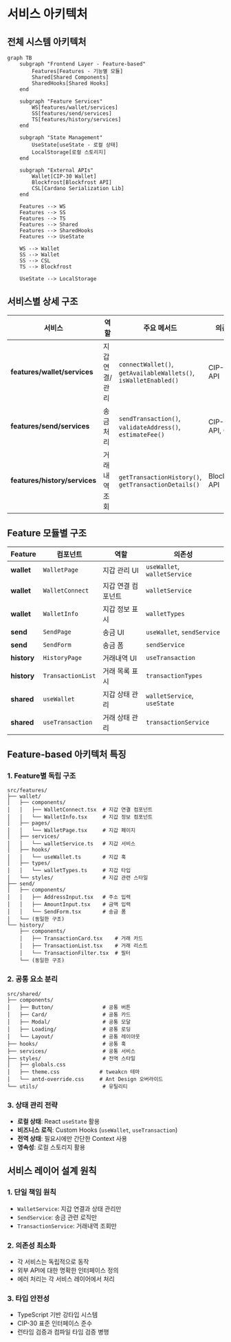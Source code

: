 # 서비스 아키텍처

## 전체 시스템 아키텍처

```mermaid
graph TB
    subgraph "Frontend Layer - Feature-based"
        Features[Features - 기능별 모듈]
        Shared[Shared Components]
        SharedHooks[Shared Hooks]
    end

    subgraph "Feature Services"
        WS[features/wallet/services]
        SS[features/send/services]
        TS[features/history/services]
    end

    subgraph "State Management"
        UseState[useState - 로컬 상태]
        LocalStorage[로컬 스토리지]
    end

    subgraph "External APIs"
        Wallet[CIP-30 Wallet]
        Blockfrost[Blockfrost API]
        CSL[Cardano Serialization Lib]
    end

    Features --> WS
    Features --> SS
    Features --> TS
    Features --> Shared
    Features --> SharedHooks
    Features --> UseState

    WS --> Wallet
    SS --> Wallet
    SS --> CSL
    TS --> Blockfrost

    UseState --> LocalStorage
```

## 서비스별 상세 구조

| 서비스                        | 역할           | 주요 메서드                                                     | 의존성          |
| ----------------------------- | -------------- | --------------------------------------------------------------- | --------------- |
| **features/wallet/services**  | 지갑 연결/관리 | `connectWallet()`, `getAvailableWallets()`, `isWalletEnabled()` | CIP-30 API      |
| **features/send/services**    | 송금 처리      | `sendTransaction()`, `validateAddress()`, `estimateFee()`       | CIP-30 API, CSL |
| **features/history/services** | 거래내역 조회  | `getTransactionHistory()`, `getTransactionDetails()`            | Blockfrost API  |

## Feature 모듈별 구조

| Feature     | 컴포넌트          | 역할               | 의존성                       |
| ----------- | ----------------- | ------------------ | ---------------------------- |
| **wallet**  | `WalletPage`      | 지갑 관리 UI       | `useWallet`, `walletService` |
| **wallet**  | `WalletConnect`   | 지갑 연결 컴포넌트 | `walletService`              |
| **wallet**  | `WalletInfo`      | 지갑 정보 표시     | `walletTypes`                |
| **send**    | `SendPage`        | 송금 UI            | `useWallet`, `sendService`   |
| **send**    | `SendForm`        | 송금 폼            | `sendService`                |
| **history** | `HistoryPage`     | 거래내역 UI        | `useTransaction`             |
| **history** | `TransactionList` | 거래 목록 표시     | `transactionTypes`           |
| **shared**  | `useWallet`       | 지갑 상태 관리     | `walletService`, `useState`  |
| **shared**  | `useTransaction`  | 거래 상태 관리     | `transactionService`         |

## Feature-based 아키텍처 특징

### 1. Feature별 독립 구조

```
src/features/
├── wallet/
│   ├── components/
│   │   ├── WalletConnect.tsx  # 지갑 연결 컴포넌트
│   │   └── WalletInfo.tsx     # 지갑 정보 컴포넌트
│   ├── pages/
│   │   └── WalletPage.tsx     # 지갑 페이지
│   ├── services/
│   │   └── walletService.ts   # 지갑 서비스
│   ├── hooks/
│   │   └── useWallet.ts       # 지갑 훅
│   ├── types/
│   │   └── walletTypes.ts     # 지갑 타입
│   └── styles/                # 지갑 관련 스타일
├── send/
│   ├── components/
│   │   ├── AddressInput.tsx   # 주소 입력
│   │   ├── AmountInput.tsx    # 금액 입력
│   │   └── SendForm.tsx       # 송금 폼
│   └── (동일한 구조)
└── history/
    ├── components/
    │   ├── TransactionCard.tsx    # 거래 카드
    │   ├── TransactionList.tsx    # 거래 리스트
    │   └── TransactionFilter.tsx  # 필터
    └── (동일한 구조)
```

### 2. 공통 요소 분리

```
src/shared/
├── components/
│   ├── Button/                # 공통 버튼
│   ├── Card/                  # 공통 카드
│   ├── Modal/                 # 공통 모달
│   ├── Loading/               # 공통 로딩
│   └── Layout/                # 공통 레이아웃
├── hooks/                     # 공통 훅
├── services/                  # 공통 서비스
├── styles/                    # 전역 스타일
│   ├── globals.css
│   ├── theme.css             # tweakcn 테마
│   └── antd-override.css     # Ant Design 오버라이드
└── utils/                     # 유틸리티
```

### 3. 상태 관리 전략

- **로컬 상태**: React `useState` 활용
- **비즈니스 로직**: Custom Hooks (`useWallet`, `useTransaction`)
- **전역 상태**: 필요시에만 간단한 Context 사용
- **영속성**: 로컬 스토리지 활용

## 서비스 레이어 설계 원칙

### 1. 단일 책임 원칙

- `WalletService`: 지갑 연결과 상태 관리만
- `SendService`: 송금 관련 로직만
- `TransactionService`: 거래내역 조회만

### 2. 의존성 최소화

- 각 서비스는 독립적으로 동작
- 외부 API에 대한 명확한 인터페이스 정의
- 에러 처리는 각 서비스 레이어에서 처리

### 3. 타입 안전성

- TypeScript 기반 강타입 시스템
- CIP-30 표준 인터페이스 준수
- 런타임 검증과 컴파일 타임 검증 병행
